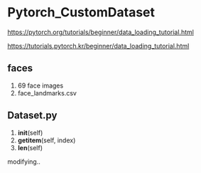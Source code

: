 # Pytorch_CustomDataset

https://pytorch.org/tutorials/beginner/data_loading_tutorial.html

https://tutorials.pytorch.kr/beginner/data_loading_tutorial.html

## faces

1. 69 face images
2. face_landmarks.csv

## Dataset.py

1. __init__(self)
2. __getitem__(self, index)
3. __len__(self)

modifying..
